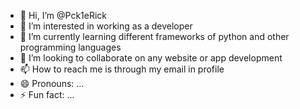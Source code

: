 - 👋 Hi, I’m @Pck1eRick
- 👀 I’m interested in working as a developer
- 🌱 I’m currently learning different frameworks of python and other programming languages
- 💞️ I’m looking to collaborate on any website or app development
- 📫 How to reach me is through my email in profile
- 😄 Pronouns: ...
- ⚡ Fun fact: ...

<!---
Pck1eRick/Pck1eRick is a ✨ special ✨ repository because its `README.md` (this file) appears on your GitHub profile.
You can click the Preview link to take a look at your changes.
--->
